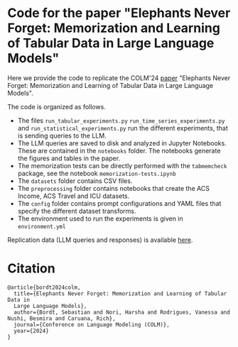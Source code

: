 # Code for the paper "Elephants Never Forget: Memorization and Learning of Tabular Data in Large Language Models"

Here we provide the code to replicate the COLM'24 [paper](https://arxiv.org/abs/2404.06209) "Elephants Never Forget: Memorization and Learning of Tabular Data in Large Language Models".

The code is organized as follows.

- The files ```run_tabular_experiments.py``` ```run_time_series_experiments.py``` and ```run_statistical_experiments.py``` run the different experiments, that is sending queries to the LLM.
- The LLM queries are saved to disk and analyzed in Jupyter Notebooks. These are contained in the ```notebooks``` folder. The notebooks generate the figures and tables in the paper.
- The memorization tests can be directly performed with the ```tabmemcheck``` package, see the notebook ```memorization-tests.ipynb```
- The ```datasets``` folder contains CSV files.
- The ```preprocessing``` folder contains notebooks that create the ACS Income, ACS Travel and ICU datasets.
- The ```config``` folder contains prompt configurations and YAML files that specify the different dataset transforms.
- The environment used to run the experiments is given in ```environment.yml```

Replication data (LLM queries and responses) is available [here](https://doi.org/10.5281/zenodo.14644403).

# Citation

```
@article{bordt2024colm,
  title={Elephants Never Forget: Memorization and Learning of Tabular Data in
  Large Language Models},
  author={Bordt, Sebastian and Nori, Harsha and Rodrigues, Vanessa and Nushi, Besmira and Caruana, Rich},
  journal={Conference on Language Modeling (COLM)},
  year={2024}
}
```

